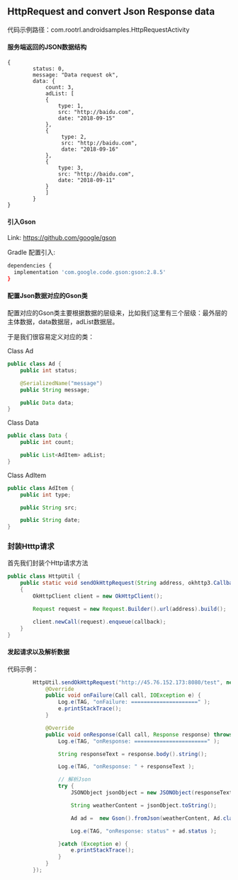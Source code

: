 ## HttpRequest and convert Json Response data

代码示例路径：com.rootrl.androidsamples.HttpRequestActivity

#### 服务端返回的JSON数据结构

```
{
        status: 0,
        message: "Data request ok",
        data: {
            count: 3,
            adList: [
            {
                type: 1,
                src: "http://baidu.com",
                date: "2018-09-15"
            },
            {
                 type: 2,
                 src: "http://baidu.com",
                 date: "2018-09-16"
            },
            {
                type: 3,
                src: "http://baidu.com",
                date: "2018-09-11"
            }
            ]
        }
}

```

#### 引入Gson

Link: https://github.com/google/gson

Gradle 配置引入:

```bash
dependencies {
  implementation 'com.google.code.gson:gson:2.8.5'
}
```

#### 配置Json数据对应的Gson类

配置对应的Gson类主要根据数据的层级来，比如我们这里有三个层级：最外层的主体数据，data数据层，adList数据层。

于是我们很容易定义对应的类：

Class Ad

```java
public class Ad {
    public int status;

    @SerializedName("message")
    public String message;

    public Data data;
}

```

Class Data

```java
public class Data {
    public int count;

    public List<AdItem> adList;
}
```

Class AdItem

```java
public class AdItem {
    public int type;

    public String src;

    public String date;
}
```

### 封装Htttp请求

首先我们封装个Http请求方法

```java
public class HttpUtil {
    public static void sendOkHttpRequest(String address, okhttp3.Callback callback)
    {
        OkHttpClient client = new OkHttpClient();

        Request request = new Request.Builder().url(address).build();

        client.newCall(request).enqueue(callback);
    }
}
```

#### 发起请求以及解析数据

代码示例：

```java
        HttpUtil.sendOkHttpRequest("http://45.76.152.173:8080/test", new Callback() {
            @Override
            public void onFailure(Call call, IOException e) {
                Log.e(TAG, "onFailure: =====================" );
                e.printStackTrace();
            }

            @Override
            public void onResponse(Call call, Response response) throws IOException {
                Log.e(TAG, "onResponse: =======================" );

                String responseText = response.body().string();

                Log.e(TAG, "onResponse: " + responseText );

                // 解析Json
                try {
                    JSONObject jsonObject = new JSONObject(responseText);

                    String weatherContent = jsonObject.toString();

                    Ad ad =  new Gson().fromJson(weatherContent, Ad.class);

                    Log.e(TAG, "onResponse: status" + ad.status );

                }catch (Exception e) {
                    e.printStackTrace();
                }
            }
        });
```

